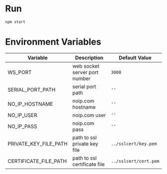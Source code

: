 # Run

```bash
npm start
```

# Environment Variables

Variable              | Description                   | Default Value
--------------------- | ------------------------------| ----------------
WS_PORT               | web socket server port number | `3000`
SERIAL_PORT_PATH      | serial port path              | `''`
NO_IP_HOSTNAME        | noip.com hostname             | `''`
NO_IP_USER            | noip.com user                 | `''`
NO_IP_PASS            | noip.com pass                 | `''`
PRIVATE_KEY_FILE_PATH | path to ssl private key file  | `../sslcert/key.pem`
CERTIFICATE_FILE_PATH | path to ssl certificate file  | `../sslcert/cert.pem`